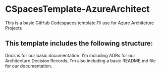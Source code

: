 # CSpacesTemplate-AzureArchitect
This is a basic GitHub Codespaces template I'll use for Azure Architeture Projects

## This template includes the following structure:
Docs is for our basic documentation. I'm including ADRs for our Architecture Decision Records. I'm also including a basic README.md file for our documentation.



